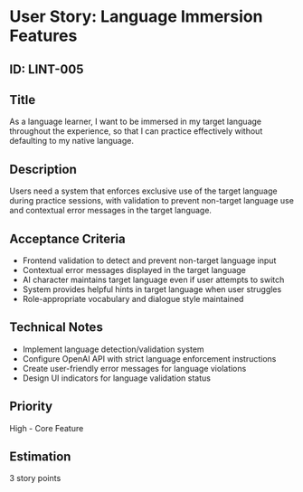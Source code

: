 # User Story: Language Immersion Features

## ID: LINT-005

## Title
As a language learner, I want to be immersed in my target language throughout the experience, so that I can practice effectively without defaulting to my native language.

## Description
Users need a system that enforces exclusive use of the target language during practice sessions, with validation to prevent non-target language use and contextual error messages in the target language.

## Acceptance Criteria
- Frontend validation to detect and prevent non-target language input
- Contextual error messages displayed in the target language
- AI character maintains target language even if user attempts to switch
- System provides helpful hints in target language when user struggles
- Role-appropriate vocabulary and dialogue style maintained

## Technical Notes
- Implement language detection/validation system
- Configure OpenAI API with strict language enforcement instructions
- Create user-friendly error messages for language violations
- Design UI indicators for language validation status

## Priority
High - Core Feature

## Estimation
3 story points

